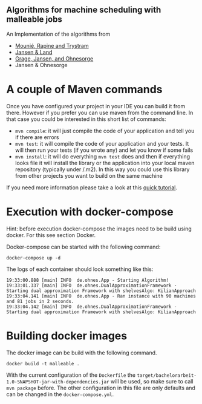 Algorithms for machine scheduling with malleable jobs
---

An Implementation of the algorithms from 
- [Mounié, Rapine and Trystram](https://dblp.org/rec/journals/siamcomp/MounieRT07.html)
- [Jansen & Land](https://dblp.org/rec/conf/ipps/JansenL18.html)
- [Grage, Jansen, and Ohnesorge](https://dblp.org/rec/conf/europar/GrageJO23.html)
- Jansen & Ohnesorge


# A couple of Maven commands

Once you have configured your project in your IDE you can build it from there. However if you prefer you can use maven from the command line. In that case you could be interested in this short list of commands:

* `mvn compile`: it will just compile the code of your application and tell you if there are errors
* `mvn test`: it will compile the code of your application and your tests. It will then run your tests (if you wrote any) and let you know if some fails
* `mvn install`: it will do everything `mvn test` does and then if everything looks file it will install the library or the application into your local maven repository (typically under <USER FOLDER>/.m2). In this way you could use this library from other projects you want to build on the same machine

If you need more information please take a look at this [quick tutorial](https://maven.apache.org/guides/getting-started/maven-in-five-minutes.html).



# Execution with docker-compose
Hint: before execution docker-compose the images need to be build using docker. For this see section Docker.

Docker-compose can be started with the following command:
```
docker-compose up -d
```

The logs of each container should look something like this:
```
19:33:00.888 [main] INFO  de.ohnes.App - Starting Algorithm!
19:33:01.337 [main] INFO  de.ohnes.DualApproximationFramework - Starting dual approximation Framework with shelvesAlgo: KilianApproach
19:33:04.141 [main] INFO  de.ohnes.App - Ran instance with 90 machines and 81 jobs in 2 seconds.
19:33:04.142 [main] INFO  de.ohnes.DualApproximationFramework - Starting dual approximation Framework with shelvesAlgo: KilianApproach
```

# Building docker images
The docker image can be build with the following command.
```
docker build -t malleable .
```
With the current configuration of the `Dockerfile` the `target/bachelorarbeit-1.0-SNAPSHOT-jar-with-dependencies.jar` will be used, so make sure to call `mvn package` before.
The other configuration in this file are only defaults and can be changed in the `docker-compose.yml`.